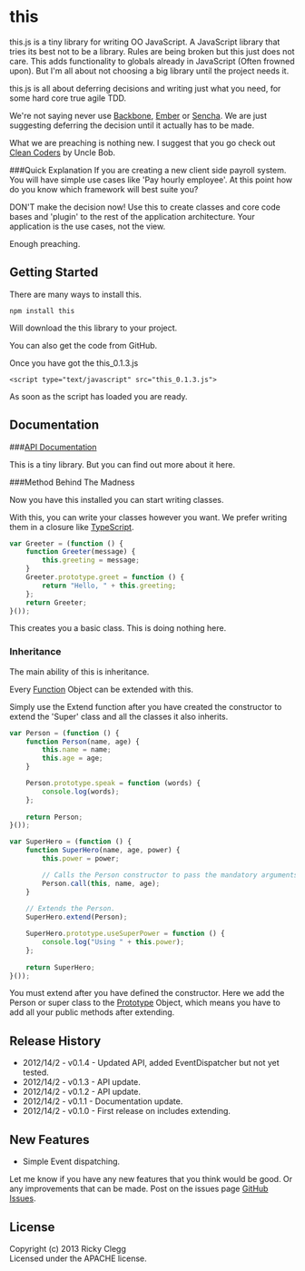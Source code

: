 # this

this.js is a tiny library for writing OO JavaScript.
A JavaScript library that tries its best not to be a library.
Rules are being broken but this just does not care. This adds functionality to globals already in JavaScript (Often frowned upon). But I'm all about not choosing a big library until the project needs it.

this.js is all about deferring decisions and writing just what you need, for some hard core true agile TDD.

We're not saying never use [Backbone](http://backbonejs.org/), [Ember](http://emberjs.com/) or [Sencha](http://www.sencha.com/). We are just suggesting deferring the decision until it actually has to be made.

What we are preaching is nothing new. I suggest that you go check out [Clean Coders](http://www.cleancoders.com/) by Uncle Bob.

###Quick Explanation
If you are creating a new client side payroll system. You will have simple use cases like 'Pay hourly employee'. At this point how do you know which framework will best suite you?

DON'T make the decision now! Use this to create classes and core code bases and 'plugin' to the rest of the application architecture. Your application is the use cases, not the view.

Enough preaching.

## Getting Started
There are many ways to install this.

```
npm install this
```

Will download the this library to your project.

You can also get the code from GitHub.

Once you have got the this_0.1.3.js

```
<script type="text/javascript" src="this_0.1.3.js">
```

As soon as the script has loaded you are ready.

## Documentation

###[API Documentation](http://this.betweenthebraces.com/)

This is a tiny library. But you can find out more about it here.

###Method Behind The Madness

Now you have this installed you can start writing classes.

With this, you can write your classes however you want. We prefer writing them in a closure like [TypeScript](http://www.typescriptlang.org/).

```javascript
var Greeter = (function () {
    function Greeter(message) {
        this.greeting = message;
    }
    Greeter.prototype.greet = function () {
        return "Hello, " + this.greeting;
    };
    return Greeter;
}());
```

This creates you a basic class. This is doing nothing here. 

### Inheritance

The main ability of this is inheritance.

Every [Function](https://developer.mozilla.org/en-US/docs/JavaScript/Reference/Global_Objects/Function) Object can be extended with this.

Simply use the Extend function after you have created the constructor to extend the 'Super' class and all the classes it also inherits.

```javascript
var Person = (function () {
    function Person(name, age) {
        this.name = name;
        this.age = age;
    }

    Person.prototype.speak = function (words) {
        console.log(words);
    };
    
    return Person;
}());

var SuperHero = (function () {
    function SuperHero(name, age, power) {
        this.power = power;    

        // Calls the Person constructor to pass the mandatory arguments.
        Person.call(this, name, age);
    }
    
    // Extends the Person.
    SuperHero.extend(Person);

    SuperHero.prototype.useSuperPower = function () {
        console.log("Using " + this.power);
    };
    
    return SuperHero;
}());
```

You must extend after you have defined the constructor.
Here we add the Person or super class to the [Prototype](https://developer.mozilla.org/en-US/docs/JavaScript/Reference/Global_Objects/Object/prototype) Object, which means you have to add all your public methods after extending.

## Release History
* 2012/14/2 - v0.1.4 - Updated API, added EventDispatcher but not yet tested.
* 2012/14/2 - v0.1.3 - API update.
* 2012/14/2 - v0.1.2 - API update.
* 2012/14/2 - v0.1.1 - Documentation update.
* 2012/14/2 - v0.1.0 - First release on includes extending.

## New Features
* Simple Event dispatching.

Let me know if you have any new features that you think would be good. Or any improvements that can be made. Post on the issues page [GitHub Issues](https://github.com/rickyclegg/this/issues).

## License
Copyright (c) 2013 Ricky Clegg  
Licensed under the APACHE license.